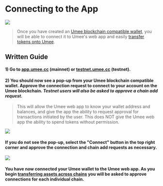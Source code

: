# Connecting to the App

![](/bg/connecting-1.png)

> Once you have created an [Umee blockchain compatible wallet](/users/getting-started/creating-wallet.html#creating-an-umee-blockchain-compatible-wallet), you will be able to connect it to Umee's web app and easily [transfer tokens onto Umee](/users/using-the-web-app/transferring-tokens).

## Written Guide

#### 1) Go to [app.umee.cc](https://app.umee.cc/) (mainnet) or [testnet.umee.cc](https://testnet.umee.cc/) (testnet).

#### 2) You should now see a pop-up from your Umee blockchain compatible wallet. Approve the connection request to connect to your account on the Umee blockchain. *Testnet users will also be asked to approve a chain add request.*

> This will allow the Umee web app to know your wallet address and balances, and give the app the ability to request approval for transactions initiated by the user. This does NOT give the Umee web app the ability to spend tokens without permission.

![](/bg/approve-connection.png)

#### If you do not see the pop-up, select the "Connect" button in the top right corner and approve the connection and chain add requests as necessary.

![](/bg/connecting-2.png)

#### You have now connected your Umee wallet to the Umee web app. As you begin [transferring assets across chains](/users/using-the-web-app/transferring-tokens) you will be asked to approve connections for each individual chain.